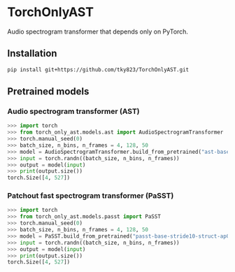 # TorchOnlyAST

Audio spectrogram transformer that depends only on PyTorch.

## Installation

```sh
pip install git+https://github.com/tky823/TorchOnlyAST.git
```

## Pretrained models

### Audio spectrogram transformer (AST)

```python
>>> import torch
>>> from torch_only_ast.models.ast import AudioSpectrogramTransformer
>>> torch.manual_seed(0)
>>> batch_size, n_bins, n_frames = 4, 128, 50
>>> model = AudioSpectrogramTransformer.build_from_pretrained("ast-base-stride10")
>>> input = torch.randn((batch_size, n_bins, n_frames))
>>> output = model(input)
>>> print(output.size())
torch.Size([4, 527])
```

### Patchout fast spectrogram transformer (PaSST)

```python
>>> import torch
>>> from torch_only_ast.models.passt import PaSST
>>> torch.manual_seed(0)
>>> batch_size, n_bins, n_frames = 4, 128, 50
>>> model = PaSST.build_from_pretrained("passt-base-stride10-struct-ap0.476-swa")
>>> input = torch.randn((batch_size, n_bins, n_frames))
>>> output = model(input)
>>> print(output.size())
torch.Size([4, 527])
```
